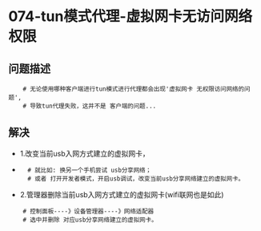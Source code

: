 # 074-tun模式代理-虚拟网卡无访问网络权限
## 问题描述
```
    # 无论使用哪种客户端进行tun模式进行代理都会出现'虚拟网卡 无权限访问网络的问题',
    # 导致tun代理失败，这并不是 客户端的问题...
```
## 解决
* 1.改变当前usb入网方式建立的虚拟网卡，
* ```
    # 就比如: 换另一个手机尝试 usb分享网络；
    # 或者 打开开发者模式，开启usb调试，改变当前usb分享网络建立的虚拟网卡。
* 2.管理器删除当前usb入网方式建立的虚拟网卡(wifi联网也是如此)
```
    # 控制面板----》设备管理器----》网络适配器
    # 选中并删除 对应usb分享网络建立的虚拟网卡。
